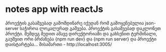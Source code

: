 # notes app with reactJs

პროექტის გასაშვებად გამომდინარე იქედან რომ გამოყენებულია json-server საჭიროა ლოკალურად გაშვება. პროექტის გასაშვებად დაკლონეთ პროქტი. შემდეგ შედით ამავე დირექტორიაში და გახსენით ტერმინალი, გაუშვით ორი ბრძანება {npm run dev} და {npm run server} და პროექტი დაისტარტება... მისამართი - http://localhost:3005/
